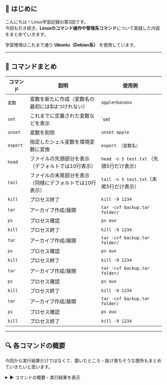 ## 🔰 はじめに

こんにちは！Linux学習記録の第3回です。  
今回も引き続き、**Linuxのコマンド操作や管理系コマンド**について実践した内容をまとめていきます。

学習環境はこれまで通り **Ubuntu（Debian系）** を使用しています。

---


## 📘 コマンドまとめ

| コマンド | 説明 | 使用例 |
|----------|------|--------|
| `変数` | 変数を新たに作成（変数名の最初には$はつけれない） | `apple=banana` |
| `set` | これまでに定義された変数などを表示 | `set | grep apple` |
| `unset` | 変数を削除 | `unset apple` |
| `export` | 指定したシェル変数を環境変数に変換 | `export （変数名）` |
| `head` | ファイルの先頭部分を表示 （デフォルトでは10行表示）| `head -n 5 test.txt` （先頭5行だけ表示）|
| `tail` | ファイルの末尾部分を表示 （同様にデフォルトでは10行表示）| `tail -n 5 test.txt`（末尾5行だけ表示） |
| `kill` | プロセス終了 | `kill -9 1234` |
| `tar` | アーカイブ作成/展開 | `tar -cvf backup.tar folder/` |
| `ps` | プロセス確認 | `ps aux` |
| `kill` | プロセス終了 | `kill -9 1234` |
| `tar` | アーカイブ作成/展開 | `tar -cvf backup.tar folder/` |
| `ps` | プロセス確認 | `ps aux` |
| `kill` | プロセス終了 | `kill -9 1234` |
| `tar` | アーカイブ作成/展開 | `tar -cvf backup.tar folder/` |
| `ps` | プロセス確認 | `ps aux` |
| `kill` | プロセス終了 | `kill -9 1234` |
| `tar` | アーカイブ作成/展開 | `tar -cvf backup.tar folder/` |
| `ps` | プロセス確認 | `ps aux` |
| `kill` | プロセス終了 | `kill -9 1234` |


---

## 🔍 各コマンドの概要

今回から実行結果だけではなくて、躓いたところ・抜け落ちそうな箇所もまとめていきたいと思います。

<details>
<summary>▶️ コマンドの概要・実行結果を表示</summary>

【変数について】<br></br>

変数を `cat` コマンドで表示したいのなら、 `cat $（変数名）`とすればよい。<br></br>

「変数名=値」て定義した変数は、<strong>シェル変数</strong>として定義される。<br></br>

シェル変数は、そのシェル内のみで有効であり、子プロセスには引き継がれない。<br></br>

一方で、<strong>環境変数</strong>は、子プロセスに引き継がれるものである。















---

### `alias` / `history` の使用例

```bash
alias ll='ls -l'

